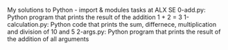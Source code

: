 My solutions to Python - import & modules tasks at ALX SE
0-add.py: Python program that prints the result of the addition 1 + 2 = 3
1-calculation.py: Python code that prints the sum, differnece, multiplication and division of 10 and 5
2-args.py: Python program that prints the result of the addition of all arguments
